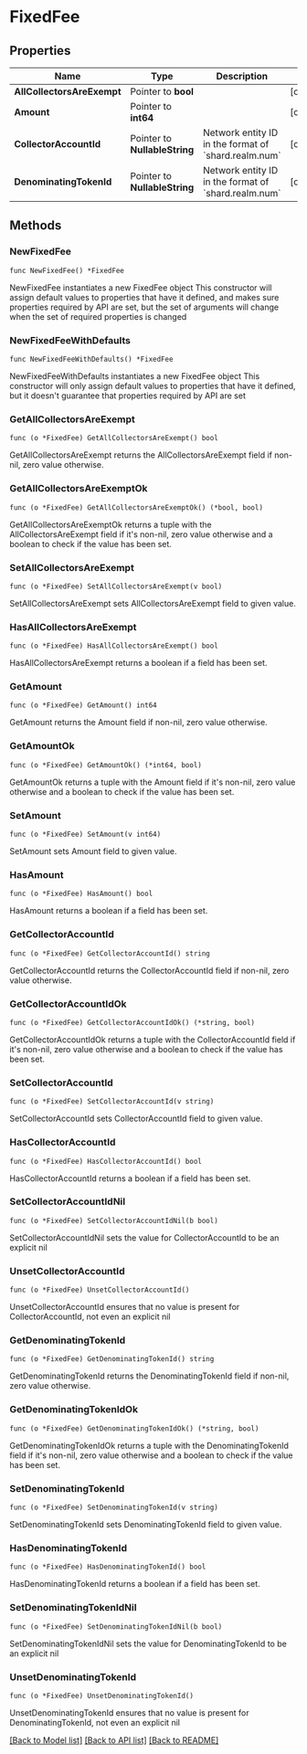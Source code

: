# FixedFee

## Properties

Name | Type | Description | Notes
------------ | ------------- | ------------- | -------------
**AllCollectorsAreExempt** | Pointer to **bool** |  | [optional] 
**Amount** | Pointer to **int64** |  | [optional] 
**CollectorAccountId** | Pointer to **NullableString** | Network entity ID in the format of &#x60;shard.realm.num&#x60; | [optional] 
**DenominatingTokenId** | Pointer to **NullableString** | Network entity ID in the format of &#x60;shard.realm.num&#x60; | [optional] 

## Methods

### NewFixedFee

`func NewFixedFee() *FixedFee`

NewFixedFee instantiates a new FixedFee object
This constructor will assign default values to properties that have it defined,
and makes sure properties required by API are set, but the set of arguments
will change when the set of required properties is changed

### NewFixedFeeWithDefaults

`func NewFixedFeeWithDefaults() *FixedFee`

NewFixedFeeWithDefaults instantiates a new FixedFee object
This constructor will only assign default values to properties that have it defined,
but it doesn't guarantee that properties required by API are set

### GetAllCollectorsAreExempt

`func (o *FixedFee) GetAllCollectorsAreExempt() bool`

GetAllCollectorsAreExempt returns the AllCollectorsAreExempt field if non-nil, zero value otherwise.

### GetAllCollectorsAreExemptOk

`func (o *FixedFee) GetAllCollectorsAreExemptOk() (*bool, bool)`

GetAllCollectorsAreExemptOk returns a tuple with the AllCollectorsAreExempt field if it's non-nil, zero value otherwise
and a boolean to check if the value has been set.

### SetAllCollectorsAreExempt

`func (o *FixedFee) SetAllCollectorsAreExempt(v bool)`

SetAllCollectorsAreExempt sets AllCollectorsAreExempt field to given value.

### HasAllCollectorsAreExempt

`func (o *FixedFee) HasAllCollectorsAreExempt() bool`

HasAllCollectorsAreExempt returns a boolean if a field has been set.

### GetAmount

`func (o *FixedFee) GetAmount() int64`

GetAmount returns the Amount field if non-nil, zero value otherwise.

### GetAmountOk

`func (o *FixedFee) GetAmountOk() (*int64, bool)`

GetAmountOk returns a tuple with the Amount field if it's non-nil, zero value otherwise
and a boolean to check if the value has been set.

### SetAmount

`func (o *FixedFee) SetAmount(v int64)`

SetAmount sets Amount field to given value.

### HasAmount

`func (o *FixedFee) HasAmount() bool`

HasAmount returns a boolean if a field has been set.

### GetCollectorAccountId

`func (o *FixedFee) GetCollectorAccountId() string`

GetCollectorAccountId returns the CollectorAccountId field if non-nil, zero value otherwise.

### GetCollectorAccountIdOk

`func (o *FixedFee) GetCollectorAccountIdOk() (*string, bool)`

GetCollectorAccountIdOk returns a tuple with the CollectorAccountId field if it's non-nil, zero value otherwise
and a boolean to check if the value has been set.

### SetCollectorAccountId

`func (o *FixedFee) SetCollectorAccountId(v string)`

SetCollectorAccountId sets CollectorAccountId field to given value.

### HasCollectorAccountId

`func (o *FixedFee) HasCollectorAccountId() bool`

HasCollectorAccountId returns a boolean if a field has been set.

### SetCollectorAccountIdNil

`func (o *FixedFee) SetCollectorAccountIdNil(b bool)`

 SetCollectorAccountIdNil sets the value for CollectorAccountId to be an explicit nil

### UnsetCollectorAccountId
`func (o *FixedFee) UnsetCollectorAccountId()`

UnsetCollectorAccountId ensures that no value is present for CollectorAccountId, not even an explicit nil
### GetDenominatingTokenId

`func (o *FixedFee) GetDenominatingTokenId() string`

GetDenominatingTokenId returns the DenominatingTokenId field if non-nil, zero value otherwise.

### GetDenominatingTokenIdOk

`func (o *FixedFee) GetDenominatingTokenIdOk() (*string, bool)`

GetDenominatingTokenIdOk returns a tuple with the DenominatingTokenId field if it's non-nil, zero value otherwise
and a boolean to check if the value has been set.

### SetDenominatingTokenId

`func (o *FixedFee) SetDenominatingTokenId(v string)`

SetDenominatingTokenId sets DenominatingTokenId field to given value.

### HasDenominatingTokenId

`func (o *FixedFee) HasDenominatingTokenId() bool`

HasDenominatingTokenId returns a boolean if a field has been set.

### SetDenominatingTokenIdNil

`func (o *FixedFee) SetDenominatingTokenIdNil(b bool)`

 SetDenominatingTokenIdNil sets the value for DenominatingTokenId to be an explicit nil

### UnsetDenominatingTokenId
`func (o *FixedFee) UnsetDenominatingTokenId()`

UnsetDenominatingTokenId ensures that no value is present for DenominatingTokenId, not even an explicit nil

[[Back to Model list]](../README.md#documentation-for-models) [[Back to API list]](../README.md#documentation-for-api-endpoints) [[Back to README]](../README.md)


